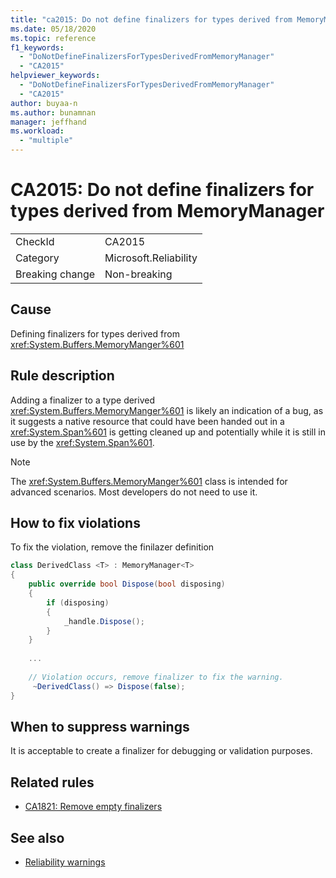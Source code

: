 ```yaml
---
title: "ca2015: Do not define finalizers for types derived from MemoryManager<T>"
ms.date: 05/18/2020
ms.topic: reference
f1_keywords:
  - "DoNotDefineFinalizersForTypesDerivedFromMemoryManager"
  - "CA2015"
helpviewer_keywords:
  - "DoNotDefineFinalizersForTypesDerivedFromMemoryManager"
  - "CA2015"
author: buyaa-n
ms.author: bunamnan
manager: jeffhand
ms.workload:
  - "multiple"
---
```

# CA2015: Do not define finalizers for types derived from MemoryManager<T>

|||
|-|-|
|CheckId|CA2015|
|Category|Microsoft.Reliability|
|Breaking change|Non-breaking|

## Cause

Defining finalizers for types derived from <xref:System.Buffers.MemoryManger%601>

## Rule description

Adding a finalizer to a type derived <xref:System.Buffers.MemoryManger%601> is likely an indication of a bug, as it suggests a native resource that could have been handed out in a <xref:System.Span%601> is getting cleaned up and potentially while it is still in use by the <xref:System.Span%601>.

> [!NOTE]
> The <xref:System.Buffers.MemoryManger%601> class is intended for advanced scenarios. Most developers do not need to use it.

## How to fix violations

To fix the violation, remove the finilazer definition 

```csharp
class DerivedClass <T> : MemoryManager<T>
{
	public override bool Dispose(bool disposing)
    {
        if (disposing)
        {
            _handle.Dispose();
        }
    }
	
	...
	
    // Violation occurs, remove finalizer to fix the warning.
	 ~DerivedClass() => Dispose(false);
}
```

## When to suppress warnings

It is acceptable to create a finalizer for debugging or validation purposes.

## Related rules

- [CA1821: Remove empty finalizers](ca1821.md)

## See also

- [Reliability warnings](../code-quality/reliability-warnings.md)
